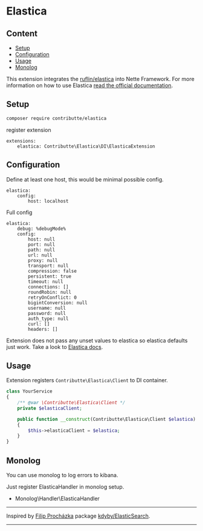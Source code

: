 # Elastica

## Content

- [Setup](#usage)
- [Configuration](#configuration)
- [Usage](#usage)
- [Monolog](#monolog)

This extension integrates the [ruflin/elastica](https://github.com/ruflin/Elastica) into Nette Framework.
For more information on how to use Elastica [read the official documentation](http://Elastica.io/).

## Setup

```bash
composer require contributte/elastica
```
register extension

```neon
extensions:
	elastica: Contributte\Elastica\DI\ElasticaExtension
```


## Configuration

Define at least one host, this would be minimal possible config.

```neon
elastica:
	config:
		host: localhost
```

Full config
```neon
elastica:
	debug: %debugMode%
	config:
		host: null
		port: null
		path: null
		url: null
		proxy: null
		transport: null
		compression: false
		persistent: true
		timeout: null
		connections: []
		roundRobin: null
		retryOnConflict: 0
		bigintConversion: null
		username: null
		password: null
		auth_type: null
		curl: []
		headers: []
```
Extension does not pass any unset values to elastica so elastica defaults just work.
Take a look to [Elastica docs](https://elastica-docs.readthedocs.io/en/latest/client.html#client-configurations).

## Usage

Extension registers `Contributte\Elastica\Client` to DI container.

```php
class YourService
{
	/** @var \Contributte\Elastica\Client */
	private $elasticaClient;

	public function __construct(Contributte\Elastica\Client $elastica)
	{
		$this->elasticaClient = $elastica;
	}
}
```

## Monolog
You can use monolog to log errors to kibana.

Just register ElasticaHandler in monolog setup.

 - Monolog\Handler\ElasticaHandler

-----

Inspired by [Filip Procházka](https://github.com/fprochazka) package [kdyby/ElasticSearch](https://github.com/Kdyby/ElasticSearch).

-----
